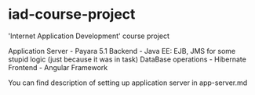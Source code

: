 # iad-course-project
'Internet Application Development' course project

Application Server - Payara 5.1
Backend - Java EE: EJB, JMS for some stupid logic (just because it was in task) 
DataBase operations - Hibernate
Frontend - Angular Framework 

You can find description of setting up application server in app-server.md

